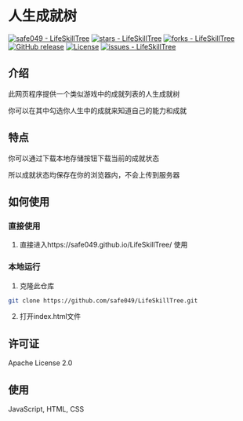 # 人生成就树
[![safe049 - LifeSkillTree](https://img.shields.io/static/v1?label=safe049&message=LifeSkillTree&color=blue&logo=github)](https://github.com/safe049/LifeSkillTree "Go to GitHub repo")
[![stars - LifeSkillTree](https://img.shields.io/github/stars/safe049/LifeSkillTree?style=social)](https://github.com/safe049/LifeSkillTree)
[![forks - LifeSkillTree](https://img.shields.io/github/forks/safe049/LifeSkillTree?style=social)](https://github.com/safe049/LifeSkillTree)
[![GitHub release](https://img.shields.io/github/release/safe049/LifeSkillTree?include_prereleases=&sort=semver&color=blue)](https://github.com/safe049/LifeSkillTree/releases/)
[![License](https://img.shields.io/badge/License-MIT-blue)](#license)
[![issues - LifeSkillTree](https://img.shields.io/github/issues/safe049/LifeSkillTree)](https://github.com/safe049/LifeSkillTree/issues)

## 介绍
此网页程序提供一个类似游戏中的成就列表的人生成就树

你可以在其中勾选你人生中的成就来知道自己的能力和成就

## 特点
你可以通过下载本地存储按钮下载当前的成就状态

所以成就状态均保存在你的浏览器内，不会上传到服务器

## 如何使用

### 直接使用

1. 直接进入https://safe049.github.io/LifeSkillTree/ 使用

### 本地运行
1. 克隆此仓库

```bash
git clone https://github.com/safe049/LifeSkillTree.git
```

2. 打开index.html文件

## 许可证

Apache License 2.0

## 使用

JavaScript, HTML, CSS
